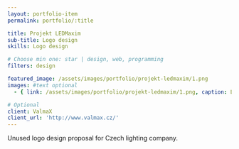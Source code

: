 ```yaml
---
layout: portfolio-item
permalink: portfolio/:title

title: Projekt LEDMaxim
sub-title: Logo design
skills: Logo design

# Choose min one: star | design, web, programming
filters: design

featured_image: /assets/images/portfolio/projekt-ledmaxim/1.png
images: #text optional
  - { link: /assets/images/portfolio/projekt-ledmaxim/1.png, caption: Logo design }

# Optional
client: ValmaX
client_url: 'http://www.valmax.cz/'
---
```

Unused logo design proposal for Czech lighting company.
